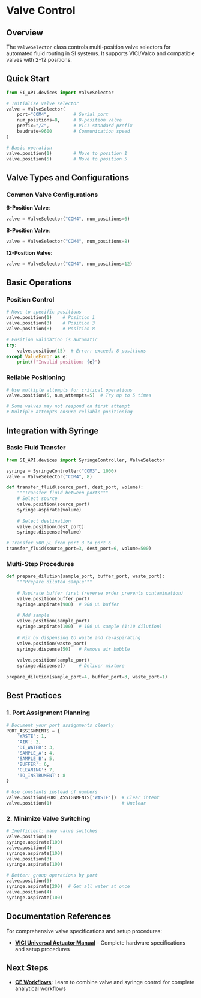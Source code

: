 # Valve Control

## Overview

The `ValveSelector` class controls multi-position valve selectors for automated fluid routing in SI systems. It supports VICI/Valco and compatible valves with 2-12 positions.

## Quick Start

```python
from SI_API.devices import ValveSelector

# Initialize valve selector
valve = ValveSelector(
    port="COM4",         # Serial port
    num_positions=8,     # 8-position valve
    prefix="/Z",         # VICI standard prefix
    baudrate=9600        # Communication speed
)

# Basic operation
valve.position(1)        # Move to position 1
valve.position(5)        # Move to position 5
```

## Valve Types and Configurations

### Common Valve Configurations

**6-Position Valve**:
```python
valve = ValveSelector("COM4", num_positions=6)
```

**8-Position Valve**:
```python
valve = ValveSelector("COM4", num_positions=8)
```

**12-Position Valve**:
```python
valve = ValveSelector("COM4", num_positions=12)
```

## Basic Operations

### Position Control

```python
# Move to specific positions
valve.position(1)    # Position 1
valve.position(3)    # Position 3
valve.position(8)    # Position 8

# Position validation is automatic
try:
    valve.position(15)  # Error: exceeds 8 positions
except ValueError as e:
    print(f"Invalid position: {e}")
```

### Reliable Positioning

```python
# Use multiple attempts for critical operations
valve.position(5, num_attempts=5)  # Try up to 5 times

# Some valves may not respond on first attempt
# Multiple attempts ensure reliable positioning
```

## Integration with Syringe

### Basic Fluid Transfer

```python
from SI_API.devices import SyringeController, ValveSelector

syringe = SyringeController("COM3", 1000)
valve = ValveSelector("COM4", 8)

def transfer_fluid(source_port, dest_port, volume):
    """Transfer fluid between ports"""
    # Select source
    valve.position(source_port)
    syringe.aspirate(volume)
    
    # Select destination
    valve.position(dest_port)
    syringe.dispense(volume)

# Transfer 500 µL from port 3 to port 6
transfer_fluid(source_port=3, dest_port=6, volume=500)
```

### Multi-Step Procedures

```python
def prepare_dilution(sample_port, buffer_port, waste_port):
    """Prepare diluted sample"""
    
    # Aspirate buffer first (reverse order prevents contamination)
    valve.position(buffer_port)
    syringe.aspirate(900)  # 900 µL buffer
    
    # Add sample
    valve.position(sample_port)  
    syringe.aspirate(100)  # 100 µL sample (1:10 dilution)
    
    # Mix by dispensing to waste and re-aspirating
    valve.position(waste_port)
    syringe.dispense(50)   # Remove air bubble
    
    valve.position(sample_port)
    syringe.dispense()     # Deliver mixture
    
prepare_dilution(sample_port=4, buffer_port=3, waste_port=1)
```

## Best Practices

### 1. Port Assignment Planning
```python
# Document your port assignments clearly
PORT_ASSIGNMENTS = {
    'WASTE': 1,
    'AIR': 2,
    'DI_WATER': 3, 
    'SAMPLE_A': 4,
    'SAMPLE_B': 5,
    'BUFFER': 6,
    'CLEANING': 7,
    'TO_INSTRUMENT': 8
}

# Use constants instead of numbers
valve.position(PORT_ASSIGNMENTS['WASTE'])  # Clear intent
valve.position(1)                          # Unclear
```

### 2. Minimize Valve Switching
```python
# Inefficient: many valve switches
valve.position(3)
syringe.aspirate(100)
valve.position(4) 
syringe.aspirate(100)
valve.position(3)
syringe.aspirate(100)

# Better: group operations by port
valve.position(3)
syringe.aspirate(200)  # Get all water at once
valve.position(4)
syringe.aspirate(100)
```

## Documentation References

For comprehensive valve specifications and setup procedures:

- **[VICI Universal Actuator Manual](https://github.com/Xixaus/SI-CE/blob/main/SIA_API/devices/manuals/universal-actuator.pdf)** - Complete hardware specifications and setup procedures

## Next Steps

- **[CE Workflows](ce-workflows.md)**: Learn to combine valve and syringe control for complete analytical workflows
